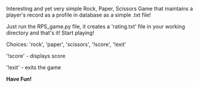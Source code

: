 Interesting and yet very simple Rock, Paper, Scissors Game that maintains a player's record as a profile in database as a simple .txt file!

Just run the RPS_game.py file, it creates a 'rating.txt' file in your working directory and that's it! Start playing!

Choices: 'rock', 'paper', 'scissors', '!score', '!exit'

'!score' - displays score

'!exit' - exits the game

<b> Have Fun! </b>
